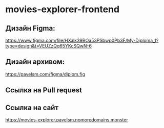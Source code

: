 # movies-explorer-frontend

## Дизайн Figma:

https://www.figma.com/file/HXalk39BOa53PSbwp0Pb3F/My-Diploma_1?type=design&t=VEUZzQq65YKcSQwN-6

## Дизайн архивом:

https://pavelsm.com/figma/diplom.fig

## Ссылка на Pull request

## Ссылка на сайт

https://movies-explorer.pavelsm.nomoredomains.monster
